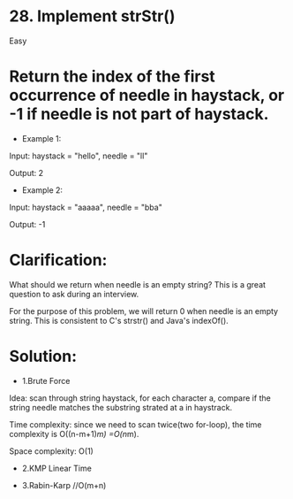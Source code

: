 
# 28. Implement strStr()

 Easy

Return the index of the first occurrence of needle in haystack, or -1 if needle is not part of haystack.
=
* Example 1:

Input: haystack = "hello", needle = "ll"

Output: 2

* Example 2:

Input: haystack = "aaaaa", needle = "bba"

Output: -1


Clarification:
=

What should we return when needle is an empty string? This is a great question to ask during an interview.

For the purpose of this problem, we will return 0 when needle is an empty string. This is consistent to C's strstr() and Java's indexOf().

Solution:
=
* 1.Brute Force

Idea:
scan through string haystack, for each character a, compare if the string needle matches the substring strated at a in haystrack.

Time complexity:
since we need to scan twice(two for-loop), the time complexity is O((n-m+1)*m) =O(n*m).

Space complexity:
O(1)

* 2.KMP
Linear Time

* 3.Rabin-Karp
//O(m+n)
